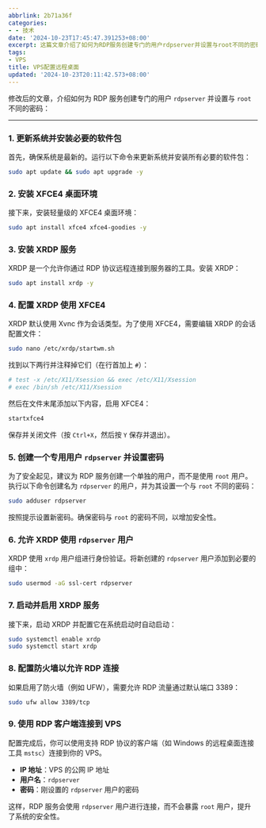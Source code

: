 ```yaml
---
abbrlink: 2b71a36f
categories:
- - 技术
date: '2024-10-23T17:45:47.391253+08:00'
excerpt: 这篇文章介绍了如何为RDP服务创建专门的用户rdpserver并设置与root不同的密码。首先，更新系统并安装必要的软件包，然后创建一个新用户并设置密码。接下来，修改sshd配置文件，以确保用户登录时使用的是密码而非密钥。最后，重启SSH服务以应用更改。
tags:
- VPS
title: VPS配置远程桌面
updated: '2024-10-23T20:11:42.573+08:00'
---
```

修改后的文章，介绍如何为 RDP 服务创建专门的用户 `rdpserver` 并设置与 `root` 不同的密码：

---

### 1. 更新系统并安装必要的软件包

首先，确保系统是最新的。运行以下命令来更新系统并安装所有必要的软件包：

```bash
sudo apt update && sudo apt upgrade -y
```

### 2. 安装 XFCE4 桌面环境

接下来，安装轻量级的 XFCE4 桌面环境：

```bash
sudo apt install xfce4 xfce4-goodies -y
```

### 3. 安装 XRDP 服务

XRDP 是一个允许你通过 RDP 协议远程连接到服务器的工具。安装 XRDP：

```bash
sudo apt install xrdp -y
```

### 4. 配置 XRDP 使用 XFCE4

XRDP 默认使用 Xvnc 作为会话类型。为了使用 XFCE4，需要编辑 XRDP 的会话配置文件：

```bash
sudo nano /etc/xrdp/startwm.sh
```

找到以下两行并注释掉它们（在行首加上 `#`）：

```bash
# test -x /etc/X11/Xsession && exec /etc/X11/Xsession
# exec /bin/sh /etc/X11/Xsession
```

然后在文件末尾添加以下内容，启用 XFCE4：

```bash
startxfce4
```

保存并关闭文件（按 `Ctrl+X`，然后按 `Y` 保存并退出）。

### 5. 创建一个专用用户 `rdpserver` 并设置密码

为了安全起见，建议为 RDP 服务创建一个单独的用户，而不是使用 `root` 用户。执行以下命令创建名为 `rdpserver` 的用户，并为其设置一个与 `root` 不同的密码：

```bash
sudo adduser rdpserver
```

按照提示设置新密码。确保密码与 `root` 的密码不同，以增加安全性。

### 6. 允许 XRDP 使用 `rdpserver` 用户

XRDP 使用 `xrdp` 用户组进行身份验证。将新创建的 `rdpserver` 用户添加到必要的组中：

```bash
sudo usermod -aG ssl-cert rdpserver
```

### 7. 启动并启用 XRDP 服务

接下来，启动 XRDP 并配置它在系统启动时自动启动：

```bash
sudo systemctl enable xrdp
sudo systemctl start xrdp
```

### 8. 配置防火墙以允许 RDP 连接

如果启用了防火墙（例如 UFW），需要允许 RDP 流量通过默认端口 3389：

```bash
sudo ufw allow 3389/tcp
```

### 9. 使用 RDP 客户端连接到 VPS

配置完成后，你可以使用支持 RDP 协议的客户端（如 Windows 的远程桌面连接工具 `mstsc`）连接到你的 VPS。

- **IP 地址**：VPS 的公网 IP 地址
- **用户名**：`rdpserver`
- **密码**：刚设置的 `rdpserver` 用户的密码

这样，RDP 服务会使用 `rdpserver` 用户进行连接，而不会暴露 `root` 用户，提升了系统的安全性。
